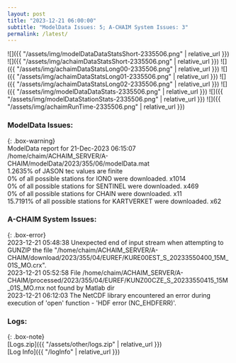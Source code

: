 ```yaml
---
layout: post
title: "2023-12-21 06:00:00"
subtitle: "ModelData Issues: 5; A-CHAIM System Issues: 3"
permalink: /latest/
---
```


![]({{ "/assets/img/modelDataDataStatsShort-2335506.png" | relative_url }})
![]({{ "/assets/img/achaimDataStatsShort-2335506.png" | relative_url }})
![]({{ "/assets/img/achaimDataStatsLong00-2335506.png" | relative_url }})
![]({{ "/assets/img/achaimDataStatsLong01-2335506.png" | relative_url }})
![]({{ "/assets/img/achaimDataStatsLong02-2335506.png" | relative_url }})
![]({{ "/assets/img/modelDataDataStats-2335506.png" | relative_url }})
![]({{ "/assets/img/modelDataStationStats-2335506.png" | relative_url }})
![]({{ "/assets/img/achaimRunTime-2335506.png" | relative_url }})


### ModelData Issues:  
  
{: .box-warning}  
 ModelData report for 21-Dec-2023 06:15:07   
 /home/chaim/ACHAIM_SERVER/A-CHAIM/modelData/2023/355/06/modelData.mat   
 1.2635% of JASON tec values are finite   
 0% of all possible stations for IONO were downloaded. x1014   
 0% of all possible stations for SENTINEL were downloaded. x469   
 0% of all possible stations for CHAIN were downloaded. x11   
 15.7191% of all possible stations for KARTVERKET were downloaded. x62   
  
### A-CHAIM System Issues:  
  
{: .box-error}  
2023-12-21 05:48:38 Unexpected end of input stream when attempting to GUNZIP the file "/home/chaim/ACHAIM_SERVER/A-CHAIM/download/2023/355/04/EUREF/KURE00EST_S_20233550400_15M_01S_MO.crx".  
2023-12-21 05:52:58 File /home/chaim/ACHAIM_SERVER/A-CHAIM/processed/2023/355/04/EUREF/KUNZ00CZE_S_20233550415_15M_01S_MO.rnx not found by Matlab dir  
2023-12-21 06:12:03 The NetCDF library encountered an error during execution of 'open' function - 'HDF error (NC_EHDFERR)'.  

### Logs:  
  
{: .box-note}  
[Logs.zip]({{ "/assets/other/logs.zip" | relative_url }})  
[Log Info]({{ "/logInfo" | relative_url }})  
